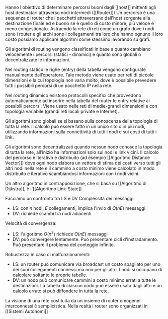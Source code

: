 Hanno l'obiettivo di determinare percorsi buoni dagli [[host]] mittenti agli host destinatari attraverso nodi intermedi ([[Router]])
Un percorso è una sequenza di router che i pacchetti attraversano dall'host sorgente alla destinazione finale ed è buono se è quello di costo minore, più veloce e meno congestionato.
Astraendo la rete di reti come un grafo dove i nodi sono i router e gli archi sono i collegamenti tra loro che hanno ognuno il loro costo possiamo applicare algoritmi come stessimo lavorando su grafi.

Gli algoritmi di routing vengono classificati in base a quanto cambiano velocemente i percorsi (statici - dinamici) e quanto sono globali o decentralizzate le informazioni.

Nel routing statico le righe (entry) della tabella vengono configurate manualmente dall’operatore. Tale metodo viene usato per reti di piccole dimensioni e la cui topologia non varia molto, dove è possibile prevedere tutti i possibili percorsi di un pacchetto IP nella rete.

Nel routing dinamico esistono protocolli specifici che provvedono automaticamente ad inserire nella tabella del router le entry relative ai possibili percorsi. Viene usato nelle reti di medie-grandi dimensioni e con topologia variabile (grandi reti locali private e Internet).

Gli algoritmi sono globali se si basano sulla conoscenza della topologia di tutta la rete. Il calcolo può essere fatto in un unico sito o in più nodi, utilizzando informazioni sulla connettività di tutti i nodi e sui costi di tutti i link.

Gli algoritmi sono decentralizzati quando nessun nodo conosce la topologia di tutta la rete, all’inizio ha informazioni solo sui nodi e link vicini. Il calcolo del percorso è iterativo e distribuito (ad esempio [[Algoritmo Distance Vector]]) dove ogni nodo elabora un vettore di stima dei costi verso tutti gli altri nodi nella rete e il cammino a costo minimo viene calcolato in modo distribuito e iterativo scambiandosi informazioni con i nodi vicini.

Un altro algoritmo in contrapposizione, che si basa su [[Algoritmo di Dijkstra]], è l'[[Algoritmo Link-State]]

Facciamo un confronto tra LS e DV
Complessità dei messaggi:
- LS: con $n$ nodi, $E$ collegamenti, implica l'invio di $O(nE)$ messaggi
- DV: richiede scambi tra nodi adiacenti

Velocità di convergenza:
- LS: l'algoritmo $O(n^2)$ richiede $O(nE)$ messaggi
- DV: può convergere lentamente. Può presentare cicli d'instradamento. Può presentare il problema del conteggio infinito.

Robustezza in caso di malfunzionamenti:
- LS: un router può comunicare via broadcast un costo sbagliato per uno dei suoi collegamenti connessi ma non per gli altri. I nodi si occupano di calcolare soltanto le proprie tabelle.
- DV: un nodo può comunicare cammini a costo minimo errati a tutte le destinazioni. La tabella di ciascun nodo può essere usata dagli altri e un calcolo errato si può diffondere in tutta la rete.

La visione di una rete costituita da un insieme di router omogenei interconnessi è semplicistica. Nella realtà i router sono organizzati in [[Sistemi Autonomi]]